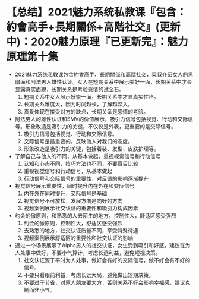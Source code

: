 # 【总结】2021魅力系统私教课『包含：約會高手+長期關係+高階社交』(更新中)：2020魅力原理『已更新完』：魅力原理第十集

-   2021魅力系统私教课包含約會高手、長期關係和高階社交，梁叔介绍女人的黑暗面和阿法男人雄性认证。女人在短期关系中展示美好一面，长期关系中才会显露真实面貌，长期关系是考验感情的试金石。
    1.  短期关系中女人展示妖娆一面，长期关系中才显真实性格。
    2.  长期关系难度大，因为时间越长，了解越深入。
    3.  真爱体现在接受对方的缺点，长期关系是感情的考验。
-   阿法男人的雄性认证和SMV的价值展示，吸引力信号包括视觉、行动和交际信号。形象改造是吸引力的关键，不仅仅是外表，更重要的是交际信号。
    1.  吸引力信号包括视觉、行动和交际信号。
    2.  交际信号是最重要的，反映他人对我们的态度。
    3.  形象改造是吸引力的关键，包括着装、发型、皮肤护理等。
-   了解自己与他人的不同，从基本做起，重视视觉信号和行动信号
    1.  认知和心态不同，技巧方法也不同，不要盲目比较
    2.  重视视觉信号和行动信号，从基本做起
    3.  行动信号和交际信号的重要性，对反馈的影响逐渐提升
-   视觉信号展示重要性，同时提升内在外在和交际信号
    1.  内在外在同时提升，交际信号是基础
    2.  视觉信号不可放松，发展方向是向好的方向
    3.  视频案例展示社交认证的重要性和吸引力构成因素
-   约会的傲原则，和熟悉的人去陌生的地方，控制性大，舒适区感受强烈
    1.  约会的傲原则，控制性大，舒适区感受强烈
    2.  去熟悉的地方，社交认证质量不同，享受特殊待遇
    3.  视频案例展示舒适区的重要性和社交认证的影响
-   通过一个场景展示了Alpha男人的社交认证，女生受到吸引和好感。建议在为人处事中做好，不要小气算计，考虑长远利益，避免短视决策。
    1.  社交认证源于平时为人处事，做好会有好的交际信号，做不好会有不好的信号。
    2.  不要只看眼前利益，考虑长远大局，避免做出短期决策。
    3.  不要过于节省，对家人朋友要大方，否则关系不好会影响幸福感。建议克制而非小气。